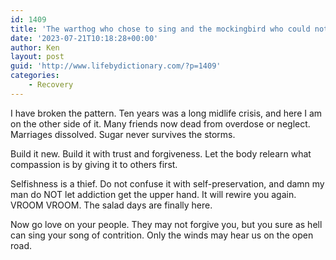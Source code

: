 ```yaml
---
id: 1409
title: 'The warthog who chose to sing and the mockingbird who could not'
date: '2023-07-21T10:18:28+00:00'
author: Ken
layout: post
guid: 'http://www.lifebydictionary.com/?p=1409'
categories:
    - Recovery
---
```


I have broken the pattern. Ten years was a long midlife crisis, and here I am on the other side of it. Many friends now dead from overdose or neglect. Marriages dissolved. Sugar never survives the storms.

Build it new. Build it with trust and forgiveness. Let the body relearn what compassion is by giving it to others first.

Selfishness is a thief. Do not confuse it with self-preservation, and damn my man do NOT let addiction get the upper hand. It will rewire you again. VROOM VROOM. The salad days are finally here.

Now go love on your people. They may not forgive you, but you sure as hell can sing your song of contrition. Only the winds may hear us on the open road.
